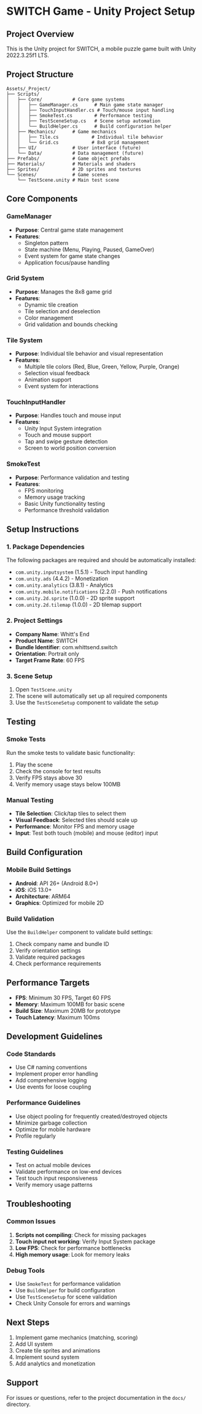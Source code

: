 # SWITCH Game - Unity Project Setup

## Project Overview
This is the Unity project for SWITCH, a mobile puzzle game built with Unity 2022.3.25f1 LTS.

## Project Structure
```
Assets/_Project/
├── Scripts/
│   ├── Core/           # Core game systems
│   │   ├── GameManager.cs      # Main game state manager
│   │   ├── TouchInputHandler.cs # Touch/mouse input handling
│   │   ├── SmokeTest.cs        # Performance testing
│   │   ├── TestSceneSetup.cs   # Scene setup automation
│   │   └── BuildHelper.cs      # Build configuration helper
│   ├── Mechanics/      # Game mechanics
│   │   ├── Tile.cs            # Individual tile behavior
│   │   └── Grid.cs            # 8x8 grid management
│   ├── UI/             # User interface (future)
│   └── Data/           # Data management (future)
├── Prefabs/            # Game object prefabs
├── Materials/          # Materials and shaders
├── Sprites/            # 2D sprites and textures
└── Scenes/             # Game scenes
    └── TestScene.unity # Main test scene
```

## Core Components

### GameManager
- **Purpose**: Central game state management
- **Features**: 
  - Singleton pattern
  - State machine (Menu, Playing, Paused, GameOver)
  - Event system for game state changes
  - Application focus/pause handling

### Grid System
- **Purpose**: Manages the 8x8 game grid
- **Features**:
  - Dynamic tile creation
  - Tile selection and deselection
  - Color management
  - Grid validation and bounds checking

### Tile System
- **Purpose**: Individual tile behavior and visual representation
- **Features**:
  - Multiple tile colors (Red, Blue, Green, Yellow, Purple, Orange)
  - Selection visual feedback
  - Animation support
  - Event system for interactions

### TouchInputHandler
- **Purpose**: Handles touch and mouse input
- **Features**:
  - Unity Input System integration
  - Touch and mouse support
  - Tap and swipe gesture detection
  - Screen to world position conversion

### SmokeTest
- **Purpose**: Performance validation and testing
- **Features**:
  - FPS monitoring
  - Memory usage tracking
  - Basic Unity functionality testing
  - Performance threshold validation

## Setup Instructions

### 1. Package Dependencies
The following packages are required and should be automatically installed:
- `com.unity.inputsystem` (1.5.1) - Touch input handling
- `com.unity.ads` (4.4.2) - Monetization
- `com.unity.analytics` (3.8.1) - Analytics
- `com.unity.mobile.notifications` (2.2.0) - Push notifications
- `com.unity.2d.sprite` (1.0.0) - 2D sprite support
- `com.unity.2d.tilemap` (1.0.0) - 2D tilemap support

### 2. Project Settings
- **Company Name**: Whitt's End
- **Product Name**: SWITCH
- **Bundle Identifier**: com.whittsend.switch
- **Orientation**: Portrait only
- **Target Frame Rate**: 60 FPS

### 3. Scene Setup
1. Open `TestScene.unity`
2. The scene will automatically set up all required components
3. Use the `TestSceneSetup` component to validate the setup

## Testing

### Smoke Tests
Run the smoke tests to validate basic functionality:
1. Play the scene
2. Check the console for test results
3. Verify FPS stays above 30
4. Verify memory usage stays below 100MB

### Manual Testing
- **Tile Selection**: Click/tap tiles to select them
- **Visual Feedback**: Selected tiles should scale up
- **Performance**: Monitor FPS and memory usage
- **Input**: Test both touch (mobile) and mouse (editor) input

## Build Configuration

### Mobile Build Settings
- **Android**: API 26+ (Android 8.0+)
- **iOS**: iOS 13.0+
- **Architecture**: ARM64
- **Graphics**: Optimized for mobile 2D

### Build Validation
Use the `BuildHelper` component to validate build settings:
1. Check company name and bundle ID
2. Verify orientation settings
3. Validate required packages
4. Check performance requirements

## Performance Targets
- **FPS**: Minimum 30 FPS, Target 60 FPS
- **Memory**: Maximum 100MB for basic scene
- **Build Size**: Maximum 20MB for prototype
- **Touch Latency**: Maximum 100ms

## Development Guidelines

### Code Standards
- Use C# naming conventions
- Implement proper error handling
- Add comprehensive logging
- Use events for loose coupling

### Performance Guidelines
- Use object pooling for frequently created/destroyed objects
- Minimize garbage collection
- Optimize for mobile hardware
- Profile regularly

### Testing Guidelines
- Test on actual mobile devices
- Validate performance on low-end devices
- Test touch input responsiveness
- Verify memory usage patterns

## Troubleshooting

### Common Issues
1. **Scripts not compiling**: Check for missing packages
2. **Touch input not working**: Verify Input System package
3. **Low FPS**: Check for performance bottlenecks
4. **High memory usage**: Look for memory leaks

### Debug Tools
- Use `SmokeTest` for performance validation
- Use `BuildHelper` for build configuration
- Use `TestSceneSetup` for scene validation
- Check Unity Console for errors and warnings

## Next Steps
1. Implement game mechanics (matching, scoring)
2. Add UI system
3. Create tile sprites and animations
4. Implement sound system
5. Add analytics and monetization

## Support
For issues or questions, refer to the project documentation in the `docs/` directory.
